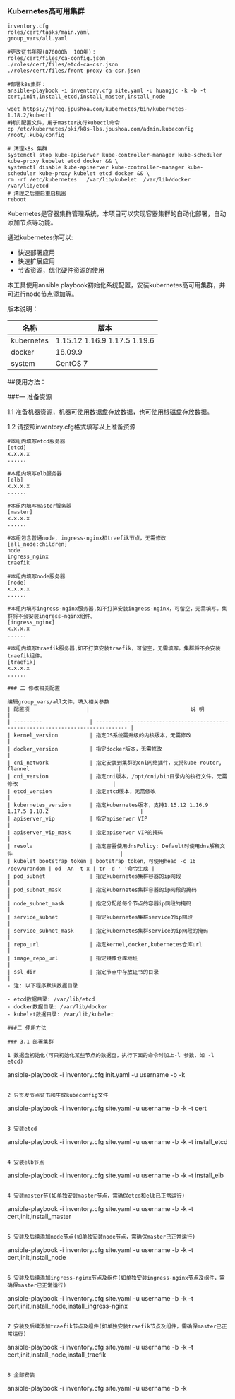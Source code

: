 ### Kubernetes高可用集群
```
inventory.cfg
roles/cert/tasks/main.yaml
group_vars/all.yaml

#更改证书年限(876000h  100年)：
roles/cert/files/ca-config.json  
./roles/cert/files/etcd-ca-csr.json
./roles/cert/files/front-proxy-ca-csr.json

#部署k8s集群：
ansible-playbook -i inventory.cfg site.yaml -u huangjc -k -b -t cert,init,install_etcd,install_master,install_node

wget https://njreg.jpushoa.com/kubernetes/bin/kubernetes-1.18.2/kubectl
#拷贝配置文件，用于master执行kubectl命令
cp /etc/kubernetes/pki/k8s-lbs.jpushoa.com/admin.kubeconfig /root/.kube/config

# 清理k8s 集群
systemctl stop kube-apiserver kube-controller-manager kube-scheduler kube-proxy kubelet etcd docker && \
systemctl disable kube-apiserver kube-controller-manager kube-scheduler kube-proxy kubelet etcd docker && \
rm -rf /etc/kubernetes   /var/lib/kubelet  /var/lib/docker /var/lib/etcd
# 清理之后重启重启机器
reboot
```
Kubernetes是容器集群管理系统，本项目可以实现容器集群的自动化部署，自动添加节点等功能。

通过kubernetes你可以:

- 快速部署应用 
- 快速扩展应用
- 节省资源，优化硬件资源的使用


本工具使用ansible playbook初始化系统配置，安装kubernetes高可用集群，并可进行node节点添加等。

版本说明：

| 名称       | 版本                         |
| ---------- | ---------------------------- |
| kubernetes | 1.15.12 1.16.9 1.17.5 1.19.6 |
| docker     |           18.09.9            |
| system     |           CentOS 7           |

##使用方法：

###一 准备资源

1.1 准备机器资源，机器可使用数据盘存放数据，也可使用根磁盘存放数据。

1.2 请按照inventory.cfg格式填写以上准备资源

```
#本组内填写etcd服务器
[etcd]
x.x.x.x
......

#本组内填写elb服务器
[elb]
x.x.x.x
......

#本组内填写master服务器
[master]
x.x.x.x
......

#本组包含普通node, ingress-nginx和traefik节点，无需修改
[all_node:children]
node
ingress_nginx
traefik

#本组内填写node服务器
[node]
x.x.x.x
......

#本组内填写ingress-nginx服务器,如不打算安装ingress-nginx，可留空，无需填写。集群将不会安装ingress-nginx组件。
[ingress_nginx]
x.x.x.x
......

#本组内填写traefik服务器,如不打算安装traefik，可留空，无需填写。集群将不会安装traefik组件。
[traefik]
x.x.x.x
......

### 二 修改相关配置

编辑group_vars/all文件，填入相关参数
| 配置项                  |                                说 明                                             |
| ---------               | -------------------------------------------------------------------------------- |
| kernel_version          | 指定OS系统需升级的内核版本，无需修改                                             |
| docker_version          | 指定docker版本，无需修改                                                         |
| cni_network             | 指定安装到集群的cni网络插件，支持kube-router, flannel                            |
| cni_version             | 指定cni版本，/opt/cni/bin目录内的执行文件，无需修改                              |
| etcd_version            | 指定etcd版本，无需修改                                                           |
| kubernetes_version      | 指定kubernetes版本，支持1.15.12 1.16.9 1.17.5 1.18.2                             |
| apiserver_vip           | 指定apiserver VIP                                                                |
| apiserver_vip_mask      | 指定apiserver VIP的掩码                                                          |
| resolv                  | 指定容器使用dnsPolicy: Default时使用dns解释文件                                  |
| kubelet_bootstrap_token | bootstrap token，可使用head -c 16 /dev/urandom | od -An -t x | tr -d ' '命令生成 |
| pod_subnet              | 指定kubernetes集群容器的ip网段                                                   |
| pod_subnet_mask         | 指定kubernetes集群容器的ip网段的掩码                                             |
| node_subnet_mask        | 指定分配给每个节点的容器ip网段的掩码                                             |
| service_subnet          | 指定kubernetes集群service的ip网段                                                |
| service_subnet_mask     | 指定kubernetes集群service的ip网段的掩码                                          |
| repo_url                | 指定kernel,docker,kubernetes仓库url                                              |
| image_repo_url          | 指定镜像仓库地址                                                                 |
| ssl_dir                 | 指定节点中存放证书的目录                                                         |
- 注: 以下程序默认数据目录

- etcd数据目录: /var/lib/etcd
- docker数据目录: /var/lib/docker
- kubelet数据目录: /var/lib/kubelet

###三 使用方法

### 3.1 部署集群

1 数据盘初始化(可只初始化某些节点的数据盘，执行下面的命令时加上-l 参数，如 -l etcd)

```
ansible-playbook -i inventory.cfg init.yaml -u username -b -k
```

2 只签发节点证书和生成kubeconfig文件

```
ansible-playbook -i inventory.cfg site.yaml -u username -b -k -t cert
```

3 安装etcd

```
ansible-playbook -i inventory.cfg site.yaml -u username -b -k -t install_etcd
```

4 安装elb节点

```
ansible-playbook -i inventory.cfg site.yaml -u username -b -k -t install_elb
```

4 安装master节(如单独安装master节点，需确保etcd和elb已正常运行)

```
ansible-playbook -i inventory.cfg site.yaml -u username -b -k -t cert,init,install_master
```

5 安装及后续添加node节点(如单独安装node节点，需确保master已正常运行)

```
ansible-playbook -i inventory.cfg site.yaml -u username -b -k -t cert,init,install_node
```

6 安装及后续添加ingress-nginx节点及组件(如单独安装ingress-nginx节点及组件，需确保master已正常运行)

```
ansible-playbook -i inventory.cfg site.yaml -u username -b -k -t cert,init,install_node,install_ingress-nginx
```

7 安装及后续添加traefik节点及组件(如单独安装traefik节点及组件，需确保master已正常运行)

```
ansible-playbook -i inventory.cfg site.yaml -u username -b -k -t cert,init,install_node,install_traefik
```

8 全部安装

```
ansible-playbook -i inventory.cfg site.yaml -u username -b -k
```

